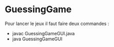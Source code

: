 # GuessingGame

Pour lancer le jeux il faut faire deux commandes : 
- javac GuessingGameGUI.java
- java GuessingGameGUI
